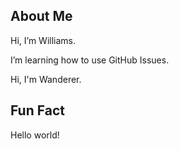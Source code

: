 ## About Me
Hi, I’m Williams.

I’m learning how to use GitHub Issues.

Hi, I'm Wanderer.

## Fun Fact
Hello world!